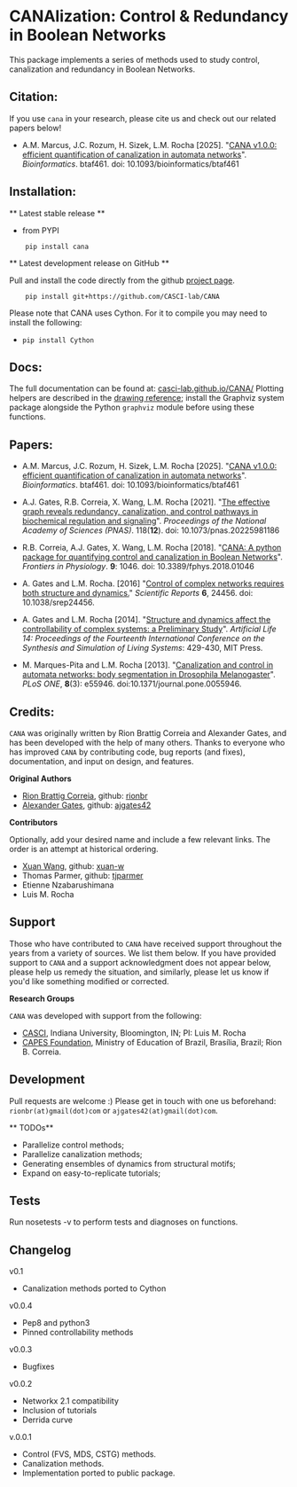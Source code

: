 CANAlization: Control & Redundancy in Boolean Networks
=======================================================

This package implements a series of methods used to study control, canalization and redundancy in Boolean Networks.

Citation:
-------------

If you use `cana` in your research, please cite us and check out our related papers below! 

- A.M. Marcus, J.C. Rozum, H. Sizek, L.M. Rocha [2025]. "[CANA v1.0.0: efficient quantification of canalization in automata networks](https://doi.org/10.1093/bioinformatics/btaf461)". *Bioinformatics*. btaf461. doi: 10.1093/bioinformatics/btaf461



Installation:
-------------

** Latest stable release **

- from PYPI
```
    pip install cana
```

** Latest development release on GitHub **

Pull and install the code directly from the github [project page](https://github.com/casci-lab/CANA).

```
    pip install git+https://github.com/CASCI-lab/CANA
```

Please note that CANA uses Cython. For it to compile you may need to install the following:

- `pip install Cython`

Docs:
-------

The full documentation can be found at: [casci-lab.github.io/CANA/](https://casci-lab.github.io/CANA/)
Plotting helpers are described in the [drawing reference](https://casci-lab.github.io/CANA/reference/drawing.html);
install the Graphviz system package alongside the Python ``graphviz`` module
before using these functions.


Papers:
---------

- A.M. Marcus, J.C. Rozum, H. Sizek, L.M. Rocha [2025]. "[CANA v1.0.0: efficient quantification of canalization in automata networks](https://doi.org/10.1093/bioinformatics/btaf461)". *Bioinformatics*. btaf461. doi: 10.1093/bioinformatics/btaf461

- A.J. Gates, R.B. Correia, X. Wang, L.M. Rocha [2021]. "[The effective graph reveals redundancy, canalization, and control pathways in biochemical regulation and signaling](https://doi.org/10.1073/pnas.2022598118)". *Proceedings of the National Academy of Sciences (PNAS)*. 118(**12**). doi: 10.1073/pnas.20225981186

- R.B. Correia, A.J. Gates, X. Wang, L.M. Rocha [2018]. "[CANA: A python package for quantifying control and canalization in Boolean Networks](https://www.informatics.indiana.edu/rocha/publications/FSB18.php)". *Frontiers in Physiology*. **9**: 1046. doi: 10.3389/fphys.2018.01046

- A. Gates and L.M. Rocha. [2016] "[Control of complex networks requires both structure and dynamics.](http://www.informatics.indiana.edu/rocha/publications/NSR16.php)" *Scientific Reports* **6**, 24456. doi: 10.1038/srep24456.

- A. Gates and L.M. Rocha [2014]. "[Structure and dynamics affect the controllability of complex systems: a Preliminary Study](http://www.informatics.indiana.edu/rocha/publications/alife14a.html)". *Artificial Life 14: Proceedings of the Fourteenth International Conference on the Synthesis and Simulation of Living Systems*: 429-430, MIT Press.

- M. Marques-Pita and L.M. Rocha [2013]. "[Canalization and control in automata networks: body segmentation in Drosophila Melanogaster](http://informatics.indiana.edu/rocha/publications/plos2012.html)". *PLoS ONE*, **8**(3): e55946. doi:10.1371/journal.pone.0055946.


Credits:
---------

``CANA`` was originally written by Rion Brattig Correia and Alexander Gates, and has been developed
with the help of many others. Thanks to everyone who has improved ``CANA`` by contributing code, bug reports (and fixes), documentation, and input on design, and features.


**Original Authors**

- [Rion Brattig Correia](http://alexandergates.net/), github: [rionbr](https://github.com/rionbr)
- [Alexander Gates](https://alexandergates.net/), github: [ajgates42](https://github.com/ajgates42)


**Contributors**

Optionally, add your desired name and include a few relevant links. The order
is an attempt at historical ordering.

- [Xuan Wang](https://www.wangxuan.name), github: [xuan-w](https://github.com/xuan-w)
- Thomas Parmer, github: [tjparmer](https://github.com/tjparmer)
- Etienne Nzabarushimana
- Luis M. Rocha


Support
-------

Those who have contributed to ``CANA`` have received support throughout the years from a variety of sources.  We list them below.
If you have provided support to ``CANA`` and a support acknowledgment does not appear below, please help us remedy the situation, and similarly, please let us know if you'd like something modified or corrected.

**Research Groups**

``CANA`` was developed with support from the following:

- [CASCI](https://homes.luddy.indiana.edu/rocha/casci.php), Indiana University, Bloomington, IN; PI: Luis M. Rocha
- [CAPES Foundation](https://www.gov.br/capes/pt-br), Ministry of Education of Brazil, Brasília, Brazil; Rion B. Correia.


Development
-----------
Pull requests are welcome :) Please get in touch with one us beforehand: `rionbr(at)gmail(dot)com` or `ajgates42(at)gmail(dot)com`.

** TODOs**

- Parallelize control methods;
- Parallelize canalization methods;
- Generating ensembles of dynamics from structural motifs;
- Expand on easy-to-replicate tutorials;

Tests
-----

Run nosetests -v to perform tests and diagnoses on functions.


Changelog
---------

v0.1
- Canalization methods ported to Cython

v0.0.4
- Pep8 and python3
- Pinned controllability methods

v0.0.3
- Bugfixes

v0.0.2
- Networkx 2.1 compatibility
- Inclusion of tutorials
- Derrida curve

v.0.0.1
- Control (FVS, MDS, CSTG) methods.
- Canalization methods.
- Implementation ported to public package.
